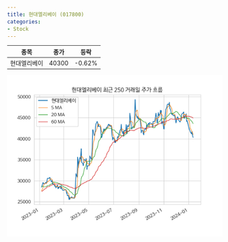 ```yaml
---
title: 현대엘리베이 (017800)
categories:
- Stock
---
```


|종목|종가|등락|
|----|----|----|
|현대엘리베이|40300|-0.62%|

<!-- more -->

![017800](/assets/images/stock/017800.png)